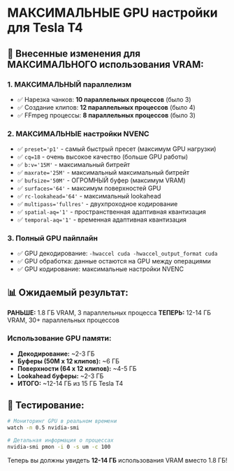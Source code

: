 # МАКСИМАЛЬНЫЕ GPU настройки для Tesla T4

## 🚀 Внесенные изменения для МАКСИМАЛЬНОГО использования VRAM:

### 1. МАКСИМАЛЬНЫЙ параллелизм
- ✅ Нарезка чанков: **10 параллельных процессов** (было 3)
- ✅ Создание клипов: **12 параллельных процессов** (было 4) 
- ✅ FFmpeg процессы: **8 параллельных процессов** (было 3)

### 2. МАКСИМАЛЬНЫЕ настройки NVENC
- ✅ `preset='p1'` - самый быстрый пресет (максимум GPU нагрузки)
- ✅ `cq=18` - очень высокое качество (больше GPU работы)
- ✅ `b:v='15M'` - максимальный битрейт
- ✅ `maxrate='25M'` - максимальный максимальный битрейт
- ✅ `bufsize='50M'` - ОГРОМНЫЙ буфер (максимум VRAM)
- ✅ `surfaces='64'` - максимум поверхностей GPU
- ✅ `rc-lookahead='64'` - максимальный lookahead
- ✅ `multipass='fullres'` - двухпроходное кодирование
- ✅ `spatial-aq='1'` - пространственная адаптивная квантизация
- ✅ `temporal-aq='1'` - временная адаптивная квантизация

### 3. Полный GPU пайплайн
- ✅ GPU декодирование: `-hwaccel cuda -hwaccel_output_format cuda`
- ✅ GPU обработка: данные остаются на GPU между операциями
- ✅ GPU кодирование: максимальные настройки NVENC

## 📊 Ожидаемый результат:

**РАНЬШЕ:** 1.8 ГБ VRAM, 3 параллельных процесса
**ТЕПЕРЬ:** 12-14 ГБ VRAM, 30+ параллельных процессов

### Использование GPU памяти:
- **Декодирование:** ~2-3 ГБ
- **Буферы (50M x 12 клипов):** ~6 ГБ  
- **Поверхности (64 x 12 клипов):** ~4-5 ГБ
- **Lookahead буферы:** ~2-3 ГБ
- **ИТОГО:** ~12-14 ГБ из 15 ГБ Tesla T4

## 🧪 Тестирование:
```bash
# Мониторинг GPU в реальном времени
watch -n 0.5 nvidia-smi

# Детальная информация о процессах
nvidia-smi pmon -i 0 -s um -c 100
```

Теперь вы должны увидеть **12-14 ГБ** использования VRAM вместо 1.8 ГБ!
